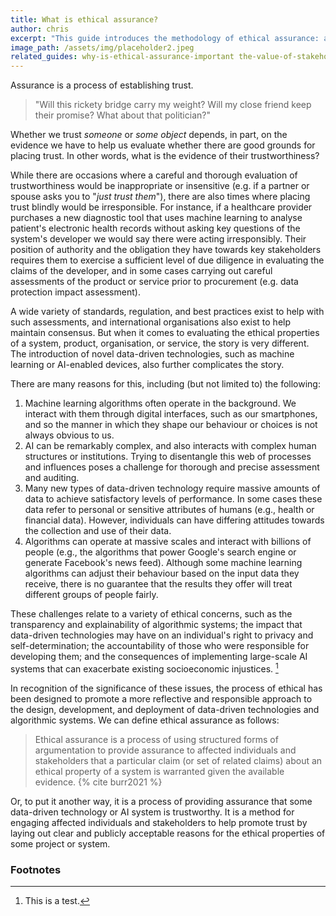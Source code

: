 ```yaml
---
title: What is ethical assurance?
author: chris
excerpt: "This guide introduces the methodology of ethical assurance: a process of using structured argumentation to provide assurance to another party (or parties) that a particular claim (or set of related claims) about a normative property of a system is warranted given the available evidence."
image_path: /assets/img/placeholder2.jpeg
related_guides: why-is-ethical-assurance-important the-value-of-stakeholder-engagement
---
```


Assurance is a process of establishing trust.

> "Will this rickety bridge carry my weight? Will my close friend keep their promise? What about that politician?"

Whether we trust _someone_ or _some object_ depends, in part, on the evidence we have to help us evaluate whether there are good grounds for placing trust.
In other words, what is the evidence of their trustworthiness?

While there are occasions where a careful and thorough evaluation of trustworthiness would be inappropriate or insensitive (e.g. if a partner or spouse asks you to "_just trust them_"), there are also times where placing trust blindly would be irresponsible.
For instance, if a healthcare provider purchases a new diagnostic tool that uses machine learning to analyse patient's electronic health records without asking key questions of the system's developer we would say there were acting irresponsibly.
Their position of authority and the obligation they have towards key stakeholders requires them to exercise a sufficient level of due diligence in evaluating the claims of the developer, and in some cases carrying out careful assessments of the product or service prior to procurement (e.g. data protection impact assessment).

A wide variety of standards, regulation, and best practices exist to help with such assessments, and international organisations also exist to help maintain consensus.
But when it comes to evaluating the ethical properties of a system, product, organisation, or service, the story is very different. The introduction of novel data-driven technologies, such as machine learning or AI-enabled devices, also further complicates the story.

There are many reasons for this, including (but not limited to) the following:

1. Machine learning algorithms often operate in the background. We interact with them through digital interfaces, such as our smartphones, and so the manner in which they shape our behaviour or choices is not always obvious to us.
2. AI can be remarkably complex, and also interacts with complex human structures or institutions. Trying to disentangle this web of processes and influences poses a challenge for thorough and precise assessment and auditing.
3. Many new types of data-driven technology require massive amounts of data to achieve satisfactory levels of performance. In some cases these data refer to personal or sensitive attributes of humans (e.g., health or financial data). However, individuals can have differing attitudes towards the collection and use of their data.
4. Algorithms can operate at massive scales and interact with billions of people (e.g., the algorithms that power Google's search engine or generate Facebook's news feed). Although some machine learning algorithms can adjust their behaviour based on the input data they receive, there is no guarantee that the results they offer will treat different groups of people fairly.

These challenges relate to a variety of ethical concerns, such as the transparency and explainability of algorithmic systems; the impact that data-driven technologies may have on an individual's right to privacy and self-determination; the accountability of those who were responsible for developing them; and the consequences of implementing large-scale AI systems that can exacerbate existing socioeconomic injustices. [^test]

[^test]: This is a test.

In recognition of the significance of these issues, the process of ethical has been designed to promote a more reflective and responsible approach to the design, development, and deployment of data-driven technologies and algorithmic systems.
We can define ethical assurance as follows:

> Ethical assurance is a process of using structured forms of argumentation to provide assurance to affected individuals and stakeholders that a particular claim (or set of related claims) about an ethical property of a system is warranted given the available evidence. {% cite burr2021 %}

Or, to put it another way, it is a process of providing assurance that some data-driven technology or AI system is trustworthy.
It is a method for engaging affected individuals and stakeholders to help promote trust by laying out clear and publicly acceptable reasons for the ethical properties of some project or system.

<h3>Footnotes</h3>